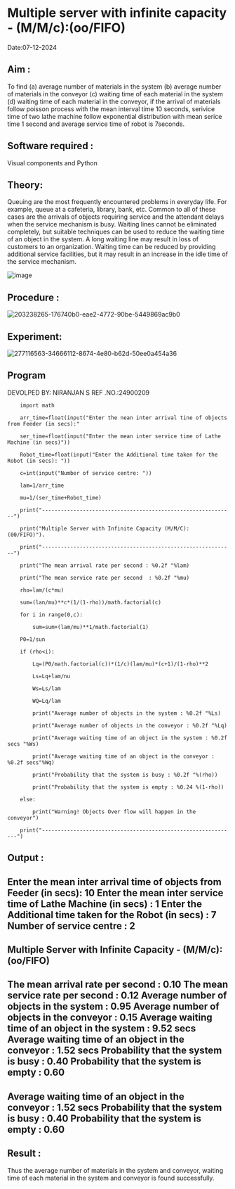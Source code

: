 # Multiple server with infinite capacity - (M/M/c):(oo/FIFO)
 Date:07-12-2024
## Aim :
To find (a) average number of materials in the system (b) average number of materials in the conveyor (c) waiting time of each material in the system (d) waiting time of each material in the conveyor, if the arrival  of materials follow poisson process with the mean interval time 10 seconds, serivice time of two lathe machine follow exponential distribution with mean serice time 1 second and average service time of robot is 7seconds.

## Software required :
Visual components and Python

## Theory:
Queuing are the most frequently encountered problems in everyday life. For example, queue at a cafeteria, library, bank, etc. Common to all of these cases are the arrivals of objects requiring service and the attendant delays when the service mechanism is busy. Waiting lines cannot be eliminated completely, but suitable techniques can be used to reduce the waiting time of an object in the system. A long waiting line may result in loss of customers to an organization. Waiting time can be reduced by providing additional service facilities, but it may result in an increase in the idle time of the service mechanism.

![image](https://user-images.githubusercontent.com/103921593/203238035-1c8109bc-cbf2-4c77-baea-c5b682a752ef.png)

## Procedure :
![203238265-176740b0-eae2-4772-90be-5449869ac9b0](https://github.com/user-attachments/assets/3c1a5559-9595-42ca-aed4-b8bd377c69de)


## Experiment:

![277116563-34666112-8674-4e80-b62d-50ee0a454a36](https://github.com/user-attachments/assets/89b12265-8181-4390-9bed-61b2617af056)
## Program
DEVOLPED BY: NIRANJAN S
REF .NO.:24900209
~~~
    import math

    arr_time=float(input("Enter the nean inter arrival tine of objects from Feeder (in secs):" 
    
    ser_time=float(input("Enter the mean inter service time of Lathe Machine (in secs)"))

    Robot_time=float(input("Enter the Additional time taken for the Robot (in secs): "))

    c=int(input("Number of service centre: "))

    lam=1/arr_time

    mu=1/(ser_time+Robot_time)

    print("-------------------------------------------------------------")

    print("Multiple Server with Infinite Capacity (M/M/C): (00/FIFO)").

    print("-------------------------------------------------------------")

    print("The mean arrival rate per second : %0.2f "%lam)

    print("The mean service rate per second  : %0.2f "%mu)

    rho=lam/(c*mu)

    sum=(lan/mu)**c*(1/(1-rho))/math.factorial(c)

    for i in range(0,c):

        sum=sum+(lam/mu)**1/math.factorial(1)

    P0=1/sun

    if (rho<i):

        Lq=(P0/math.factorial(c))*(1/c)(lam/mu)*(c+1)/(1-rho)**2

        Ls=Lq+lam/nu

        Ws=Ls/lam

        WQ=Lq/lam

        print("Average number of objects in the system : %0.2f "%Ls)

        print("Average number of objects in the conveyor : %0.2f "%Lq)

        print("Average waiting time of an object in the system : %0.2f secs "%Ws)

        print("Average waiting time of an object in the conveyor : %0.2f secs"%Wq)

        print("Probability that the system is busy : %0.2f "%(rho))

        print("Probability that the system is empty : %0.24 %(1-rho))

    else:

        print("Warning! Objects Over flow will happen in the conveyor")

    print("--------------------------------------------------------------")    

~~~
## Output :
Enter the mean inter arrival time of objects from Feeder (in secs): 10
Enter the mean  inter service time of Lathe Machine (in secs) :  1
Enter the Additional time taken for the Robot (in secs) :  7
Number of service centre :  2
--------------------------------------------------------------
Multiple Server with Infinite Capacity - (M/M/c):(oo/FIFO)
--------------------------------------------------------------
The mean arrival rate per second : 0.10 
The mean service rate per second : 0.12 
Average number of objects in the system : 0.95 
Average number of objects in the conveyor :  0.15 
Average waiting time of an object in the system : 9.52 secs
Average waiting time of an object in the conveyor : 1.52 secs
Probability that the system is busy : 0.40 
Probability that the system is empty : 0.60 
--------------------------------------------------------------
Average waiting time of an object in the conveyor : 1.52 secs
Probability that the system is busy : 0.40 
Probability that the system is empty : 0.60 
--------------------------------------------------------------
## Result : 
Thus the average number of materials in the system and conveyor, waiting time of each material in the system and conveyor is found successfully.
